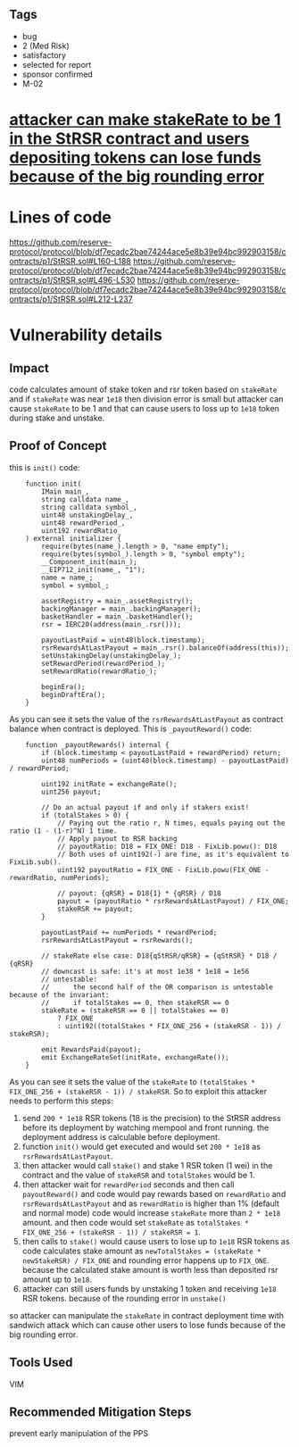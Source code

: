 ## Tags

- bug
- 2 (Med Risk)
- satisfactory
- selected for report
- sponsor confirmed
- M-02

# [attacker can make stakeRate to be 1 in the StRSR contract and users depositing tokens can lose funds because of the big rounding error](https://github.com/code-423n4/2023-01-reserve-findings/issues/439) 

# Lines of code

https://github.com/reserve-protocol/protocol/blob/df7ecadc2bae74244ace5e8b39e94bc992903158/contracts/p1/StRSR.sol#L160-L188
https://github.com/reserve-protocol/protocol/blob/df7ecadc2bae74244ace5e8b39e94bc992903158/contracts/p1/StRSR.sol#L496-L530
https://github.com/reserve-protocol/protocol/blob/df7ecadc2bae74244ace5e8b39e94bc992903158/contracts/p1/StRSR.sol#L212-L237


# Vulnerability details

## Impact
code calculates amount of stake token and rsr token based on `stakeRate` and if `stakeRate` was near `1e18` then division error is small but attacker can cause `stakeRate` to be 1 and that can cause users to loss up to `1e18` token during stake and unstake.

## Proof of Concept
this is `init()` code:
```
    function init(
        IMain main_,
        string calldata name_,
        string calldata symbol_,
        uint48 unstakingDelay_,
        uint48 rewardPeriod_,
        uint192 rewardRatio_
    ) external initializer {
        require(bytes(name_).length > 0, "name empty");
        require(bytes(symbol_).length > 0, "symbol empty");
        __Component_init(main_);
        __EIP712_init(name_, "1");
        name = name_;
        symbol = symbol_;

        assetRegistry = main_.assetRegistry();
        backingManager = main_.backingManager();
        basketHandler = main_.basketHandler();
        rsr = IERC20(address(main_.rsr()));

        payoutLastPaid = uint48(block.timestamp);
        rsrRewardsAtLastPayout = main_.rsr().balanceOf(address(this));
        setUnstakingDelay(unstakingDelay_);
        setRewardPeriod(rewardPeriod_);
        setRewardRatio(rewardRatio_);

        beginEra();
        beginDraftEra();
    }
```
As you can see it sets the value of the `rsrRewardsAtLastPayout` as contract balance when contract is deployed.
This is `_payoutReward()` code:
```
    function _payoutRewards() internal {
        if (block.timestamp < payoutLastPaid + rewardPeriod) return;
        uint48 numPeriods = (uint48(block.timestamp) - payoutLastPaid) / rewardPeriod;

        uint192 initRate = exchangeRate();
        uint256 payout;

        // Do an actual payout if and only if stakers exist!
        if (totalStakes > 0) {
            // Paying out the ratio r, N times, equals paying out the ratio (1 - (1-r)^N) 1 time.
            // Apply payout to RSR backing
            // payoutRatio: D18 = FIX_ONE: D18 - FixLib.powu(): D18
            // Both uses of uint192(-) are fine, as it's equivalent to FixLib.sub().
            uint192 payoutRatio = FIX_ONE - FixLib.powu(FIX_ONE - rewardRatio, numPeriods);

            // payout: {qRSR} = D18{1} * {qRSR} / D18
            payout = (payoutRatio * rsrRewardsAtLastPayout) / FIX_ONE;
            stakeRSR += payout;
        }

        payoutLastPaid += numPeriods * rewardPeriod;
        rsrRewardsAtLastPayout = rsrRewards();

        // stakeRate else case: D18{qStRSR/qRSR} = {qStRSR} * D18 / {qRSR}
        // downcast is safe: it's at most 1e38 * 1e18 = 1e56
        // untestable:
        //      the second half of the OR comparison is untestable because of the invariant:
        //      if totalStakes == 0, then stakeRSR == 0
        stakeRate = (stakeRSR == 0 || totalStakes == 0)
            ? FIX_ONE
            : uint192((totalStakes * FIX_ONE_256 + (stakeRSR - 1)) / stakeRSR);

        emit RewardsPaid(payout);
        emit ExchangeRateSet(initRate, exchangeRate());
    }
```
As you can see it sets the value of the `stakeRate`  to `(totalStakes * FIX_ONE_256 + (stakeRSR - 1)) / stakeRSR`. 
So to exploit this attacker needs to perform this steps:
1. send `200 * 1e18` RSR tokens (18 is the precision) to the StRSR address before its deployment by watching mempool and front running. the deployment address is calculable before deployment.
2. function `init()` would get executed and would set `200 * 1e18` as `rsrRewardsAtLastPayout`.
3. then attacker would call `stake()` and stake 1 RSR token (1 wei) in the contract and the value of `stakeRSR` and `totalStakes` would be 1.
4. then attacker wait for `rewardPeriod` seconds and then call `payoutReward()` and code would pay rewards based on `rewardRatio` and `rsrRewardsAtLastPayout` and as `rewardRatio` is higher than 1% (default and normal mode) code would increase `stakeRate` more than `2 * 1e18` amount. and then code would set `stakeRate` as `totalStakes * FIX_ONE_256 + (stakeRSR - 1)) / stakeRSR = 1`.
5. then calls to `stake()` would cause users to lose up to `1e18` RSR tokens as code calculates stake amount as `newTotalStakes = (stakeRate * newStakeRSR) / FIX_ONE` and rounding error happens up to `FIX_ONE`. because the calculated stake amount is worth less than deposited rsr amount up to `1e18`.
6. attacker can still users funds by unstaking 1 token and receiving `1e18` RSR tokens. because of the rounding error in `unstake()`

so attacker can manipulate the `stakeRate` in contract deployment time with sandwich attack which can cause other users to lose funds because of the big rounding error.

## Tools Used
VIM

## Recommended Mitigation Steps
prevent early manipulation of the PPS